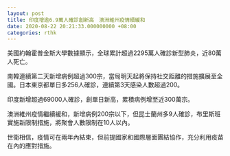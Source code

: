 ```yaml
---
layout: post
title: 印度增逾6.9萬人確診創新高　澳洲維州疫情續緩和
date: 2020-08-22 20:21:33.000000000 +08:00
categories: rthk
---
```


美國約翰霍普金斯大學數據顯示，全球累計超過2295萬人確診新型肺炎，近80萬人死亡。

南韓連續第二天新增病例超過300宗，當局明天起將保持社交距離的措施擴展至全國。日本東京都單日多256人確診，連續第3天感染人數超過200。

印度新增超過69000人確診，創單日新高，累積病例增至近300萬宗。

澳洲維州疫情繼續緩和，新增病例200宗以下，但昆士蘭州多9人確診，布里斯班實施新限制措施，將聚會人數限制在10人以內。

世衛相信，疫情可在兩年內結束，但前提國家和國際層面團結協作，充分利用疫苗在內的應對措施。
